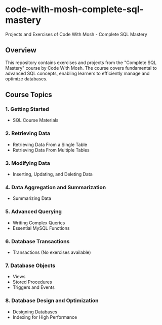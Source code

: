 # code-with-mosh-complete-sql-mastery

Projects and Exercises of Code With Mosh - Complete SQL Mastery

## Overview
This repository contains exercises and projects from the "Complete SQL Mastery" course by Code With Mosh. The course covers fundamental to advanced SQL concepts, enabling learners to efficiently manage and optimize databases.

## Course Topics

### 1. Getting Started
- SQL Course Materials

### 2. Retrieving Data
- Retrieving Data From a Single Table
- Retrieving Data From Multiple Tables

### 3. Modifying Data
- Inserting, Updating, and Deleting Data

### 4. Data Aggregation and Summarization
- Summarizing Data

### 5. Advanced Querying
- Writing Complex Queries
- Essential MySQL Functions

### 6. Database Transactions
- Transactions (No exercises available)

### 7. Database Objects
- Views
- Stored Procedures
- Triggers and Events

### 8. Database Design and Optimization
- Designing Databases
- Indexing for High Performance
